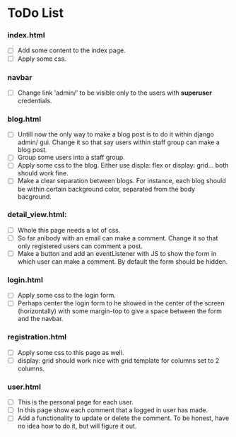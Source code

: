 # ToDo List

### **index.html**

- [ ] Add some content to the index page.
- [ ] Apply some css.

### **navbar**

- [ ] Change link 'admin/' to be visible only to the users with **superuser** credentials.

### **blog.html**

- [ ] Untill now the only way to make a blog post is to do it within django admin/ gui. Change it so that say users within staff group can make a blog post.
- [ ] Group some users into a staff group.
- [ ] Apply some css to the blog. Either use displa: flex or display: grid... both should work fine.
- [ ] Make a clear separation between blogs. For instance, each blog should be within certain background color, separated from the body bacground.

### **detail_view.html:**

- [ ] Whole this page needs a lot of css.
- [ ] So far anibody with an email can make a comment. Change it so that only registered users can comment a post.
- [ ] Make a button and add an eventListener with JS to show the form in which user can make a comment. By default the form should be hidden.

### **login.html**

- [ ] Apply some css to the login form.
- [ ] Perhaps center the login form to he showed in the center of the screen (horizontally) with some margin-top to give a space between the form and the navbar.

### **registration.html**

- [ ] Apply some css to this page as well.
- [ ] display: grid should work nice with grid template for columns set to 2 columns.

### **user.html**

- [ ] This is the personal page for each user.
- [ ] In this page show each comment that a logged in user has made.
- [ ] Add a functionality to update or delete the comment. To be honest, have no idea how to do it, but will figure it out.
